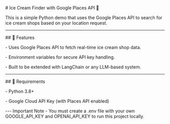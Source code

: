 \# Ice Cream Finder with Google Places API 🍦



This is a simple Python demo that uses the Google Places API to search for ice cream shops based on your location request.



---



\## 🚀 Features



\- Uses Google Places API to fetch real-time ice cream shop data.

\- Environment variables for secure API key handling.

\- Built to be extended with LangChain or any LLM-based system.



---



\## 🧰 Requirements



\- Python 3.8+

\- Google Cloud API Key (with Places API enabled)



--- Important Note
\- You must create a .env file with your own GOOGLE_API_KEY and OPENAI_API_KEY to run this project locally.



